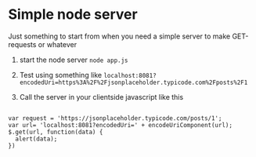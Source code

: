 Simple node server
=============
Just something to start from when you need a simple server to make GET-requests or whatever

1. start the node server
`node app.js`

2. Test using something like `localhost:8081?encodedUri=https%3A%2F%2Fjsonplaceholder.typicode.com%2Fposts%2F1`

3. Call the server in your clientside javascript like this
```

var request = 'https://jsonplaceholder.typicode.com/posts/1';
var url= 'localhost:8081?encodedUri=' + encodeUriComponent(url);
$.get(url, function(data) {
  alert(data);
})
```